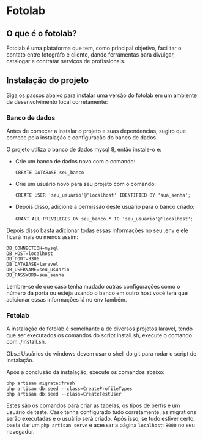 # Fotolab

## O que é o fotolab?

Fotolab é uma plataforma que tem, como principal objetivo, facilitar o contato entre fotográfo e cliente, dando ferramentas para divulgar, catalogar e contratar serviços de profissionais.


## Instalação do projeto

Siga os passos abaixo para instalar uma versão do fotolab em um ambiente de desenvolvimento local corretamente:


### Banco de dados

Antes de começar a instalar o projeto e suas dependencias, sugiro que comece pela instalação e configuração do banco de dados.

O projeto utiliza o banco de dados mysql 8, então instale-o e:

- Crie um banco de dados novo com o comando:

    `CREATE DATABASE seu_banco`

- Crie um usuário novo para seu projeto com o comando:

    `CREATE USER 'seu_usuario'@'localhost' IDENTIFIED BY 'sua_senha';`

- Depois disso, adicione a permissáo deste usuário para o banco criado:

    `GRANT ALL PRIVILEGES ON seu_banco.* TO 'seu_usuario'@'localhost'`;


Depois disso basta adicionar todas essas informações no seu .env e ele ficará mais ou menos assim:

```
DB_CONNECTION=mysql
DB_HOST=localhost
DB_PORT=3306
DB_DATABASE=laravel
DB_USERNAME=seu_usuario
DB_PASSWORD=sua_senha
```

Lembre-se de que caso tenha mudado outras configurações como o número da porta ou esteja usando o banco em outro host você terá que adicionar essas informações lá no env também.

### Fotolab

A instalação do fotolab é semelhante a de diversos projetos laravel, tendo que ser executados os comandos do script install.sh, execute o comando com ./install.sh.

Obs.: Usuários do windows devem usar o shell do git para rodar o script de instalação.

Após a conclusão da instalação, execute os comandos abaixo:

```
php artisan migrate:fresh
php artisan db:seed --class=CreateProfileTypes
php artisan db:seed --class=CreateTestUser
```

Estes são os comandos para criar as tabelas, os tipos de perfís e um usuário de teste. Caso tenha configurado tudo corretamente, as migrations serão executadas e o usuário será criado.
Após isso, se tudo estiver certo, basta dar um `php artisan serve` e acessar a página `localhost:8000` no seu navegador.

